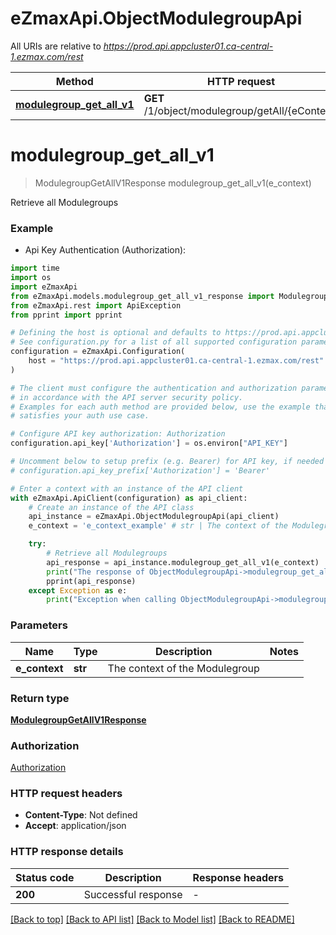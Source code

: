# eZmaxApi.ObjectModulegroupApi

All URIs are relative to *https://prod.api.appcluster01.ca-central-1.ezmax.com/rest*

Method | HTTP request | Description
------------- | ------------- | -------------
[**modulegroup_get_all_v1**](ObjectModulegroupApi.md#modulegroup_get_all_v1) | **GET** /1/object/modulegroup/getAll/{eContext} | Retrieve all Modulegroups


# **modulegroup_get_all_v1**
> ModulegroupGetAllV1Response modulegroup_get_all_v1(e_context)

Retrieve all Modulegroups

### Example

* Api Key Authentication (Authorization):

```python
import time
import os
import eZmaxApi
from eZmaxApi.models.modulegroup_get_all_v1_response import ModulegroupGetAllV1Response
from eZmaxApi.rest import ApiException
from pprint import pprint

# Defining the host is optional and defaults to https://prod.api.appcluster01.ca-central-1.ezmax.com/rest
# See configuration.py for a list of all supported configuration parameters.
configuration = eZmaxApi.Configuration(
    host = "https://prod.api.appcluster01.ca-central-1.ezmax.com/rest"
)

# The client must configure the authentication and authorization parameters
# in accordance with the API server security policy.
# Examples for each auth method are provided below, use the example that
# satisfies your auth use case.

# Configure API key authorization: Authorization
configuration.api_key['Authorization'] = os.environ["API_KEY"]

# Uncomment below to setup prefix (e.g. Bearer) for API key, if needed
# configuration.api_key_prefix['Authorization'] = 'Bearer'

# Enter a context with an instance of the API client
with eZmaxApi.ApiClient(configuration) as api_client:
    # Create an instance of the API class
    api_instance = eZmaxApi.ObjectModulegroupApi(api_client)
    e_context = 'e_context_example' # str | The context of the Modulegroup

    try:
        # Retrieve all Modulegroups
        api_response = api_instance.modulegroup_get_all_v1(e_context)
        print("The response of ObjectModulegroupApi->modulegroup_get_all_v1:\n")
        pprint(api_response)
    except Exception as e:
        print("Exception when calling ObjectModulegroupApi->modulegroup_get_all_v1: %s\n" % e)
```



### Parameters


Name | Type | Description  | Notes
------------- | ------------- | ------------- | -------------
 **e_context** | **str**| The context of the Modulegroup | 

### Return type

[**ModulegroupGetAllV1Response**](ModulegroupGetAllV1Response.md)

### Authorization

[Authorization](../README.md#Authorization)

### HTTP request headers

 - **Content-Type**: Not defined
 - **Accept**: application/json

### HTTP response details

| Status code | Description | Response headers |
|-------------|-------------|------------------|
**200** | Successful response |  -  |

[[Back to top]](#) [[Back to API list]](../README.md#documentation-for-api-endpoints) [[Back to Model list]](../README.md#documentation-for-models) [[Back to README]](../README.md)


